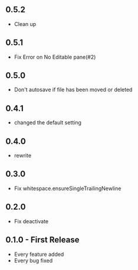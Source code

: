 ## 0.5.2
* Clean up

## 0.5.1
* Fix Error on No Editable pane(#2)

## 0.5.0
* Don't autosave if file has been moved or deleted

## 0.4.1
* changed the default setting

## 0.4.0
* rewrite

## 0.3.0
* Fix whitespace.ensureSingleTrailingNewline

## 0.2.0
* Fix deactivate

## 0.1.0 - First Release
* Every feature added
* Every bug fixed
